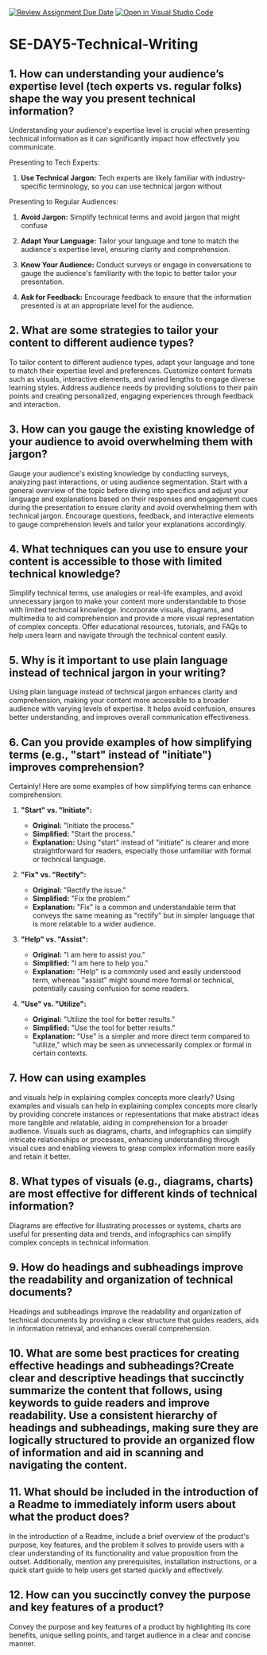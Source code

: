 [![Review Assignment Due Date](https://classroom.github.com/assets/deadline-readme-button-22041afd0340ce965d47ae6ef1cefeee28c7c493a6346c4f15d667ab976d596c.svg)](https://classroom.github.com/a/zsAR-pyY)
[![Open in Visual Studio Code](https://classroom.github.com/assets/open-in-vscode-2e0aaae1b6195c2367325f4f02e2d04e9abb55f0b24a779b69b11b9e10269abc.svg)](https://classroom.github.com/online_ide?assignment_repo_id=16028531&assignment_repo_type=AssignmentRepo)
# SE-DAY5-Technical-Writing
## 1. How can understanding your audience’s expertise level (tech experts vs. regular folks) shape the way you present technical information?

Understanding your audience's expertise level is crucial when presenting technical information as it can significantly impact how effectively you communicate.

 Presenting to Tech Experts:
1. **Use Technical Jargon:** Tech experts are likely familiar with industry-specific terminology, so you can use technical jargon without 

Presenting to Regular Audiences:
1. **Avoid Jargon:** Simplify technical terms and avoid jargon that might confuse
  
1. **Adapt Your Language:** Tailor your language and tone to match the audience's expertise level, ensuring clarity and comprehension.
   
2. **Know Your Audience:** Conduct surveys or engage in conversations to gauge the audience's familiarity with the topic to better tailor your presentation.
   
3. **Ask for Feedback:** Encourage feedback to ensure that the information presented is at an appropriate level for the audience.


## 2. What are some strategies to tailor your content to different audience types?
To tailor content to different audience types, adapt your language and tone to match their expertise level and preferences. 
Customize content formats such as visuals, interactive elements, and varied lengths to engage diverse learning styles. 
Address audience needs by providing solutions to their pain points and creating personalized, engaging experiences through feedback and interaction.
## 3. How can you gauge the existing knowledge of your audience to avoid overwhelming them with jargon?
Gauge your audience's existing knowledge by conducting surveys, analyzing past interactions, or using audience segmentation.
Start with a general overview of the topic before diving into specifics and adjust your language and explanations based on their responses and engagement cues during the presentation to ensure clarity and avoid overwhelming them with technical jargon. Encourage questions, feedback, and interactive elements to gauge comprehension levels and tailor your explanations accordingly.
## 4. What techniques can you use to ensure your content is accessible to those with limited technical knowledge? 
Simplify technical terms, use analogies or real-life examples, and avoid unnecessary jargon to make your content more understandable to those with limited technical knowledge. Incorporate visuals, diagrams, and multimedia to aid comprehension and provide a more visual representation of complex concepts. Offer educational resources, tutorials, and FAQs to help users learn and navigate through the technical content easily.
## 5. Why is it important to use plain language instead of technical jargon in your writing?
Using plain language instead of technical jargon enhances clarity and comprehension, making your content more accessible to a broader audience with varying levels of expertise. It helps avoid confusion, ensures better understanding, and improves overall communication effectiveness.
## 6. Can you provide examples of how simplifying terms (e.g., "start" instead of "initiate") improves comprehension?
Certainly! Here are some examples of how simplifying terms can enhance comprehension:

1. **"Start" vs. "Initiate":**
   - **Original:** "Initiate the process."
   - **Simplified:** "Start the process."
   - **Explanation:** Using "start" instead of "initiate" is clearer and more straightforward for readers, especially those unfamiliar with formal or technical language.

2. **"Fix" vs. "Rectify":**
   - **Original:** "Rectify the issue."
   - **Simplified:** "Fix the problem."
   - **Explanation:** "Fix" is a common and understandable term that conveys the same meaning as "rectify" but in simpler language that is more relatable to a wider audience.

3. **"Help" vs. "Assist":**
   - **Original:** "I am here to assist you."
   - **Simplified:** "I am here to help you."
   - **Explanation:** "Help" is a commonly used and easily understood term, whereas "assist" might sound more formal or technical, potentially causing confusion for some readers.

4. **"Use" vs. "Utilize":**
   - **Original:** "Utilize the tool for better results."
   - **Simplified:** "Use the tool for better results."
   - **Explanation:** "Use" is a simpler and more direct term compared to "utilize," which may be seen as unnecessarily complex or formal in certain contexts.

## 7. How can using examples
and visuals help in explaining complex concepts more clearly?
Using examples and visuals can help in explaining complex concepts more clearly by providing concrete instances or representations that make abstract ideas more tangible and relatable, aiding in comprehension for a broader audience. Visuals such as diagrams, charts, and infographics can simplify intricate relationships or processes, enhancing understanding through visual cues and enabling viewers to grasp complex information more easily and retain it better.
## 8. What types of visuals (e.g., diagrams, charts) are most effective for different kinds of technical information?
Diagrams are effective for illustrating processes or systems, charts are useful for presenting data and trends, and infographics can simplify complex concepts in technical information.
## 9. How do headings and subheadings improve the readability and organization of technical documents?
Headings and subheadings improve the readability and organization of technical documents by providing a clear structure that guides readers, aids in information retrieval, and enhances overall comprehension.
## 10. What are some best practices for creating effective headings and subheadings?Create clear and descriptive headings that succinctly summarize the content that follows, using keywords to guide readers and improve readability. Use a consistent hierarchy of headings and subheadings, making sure they are logically structured to provide an organized flow of information and aid in scanning and navigating the content.
## 11. What should be included in the introduction of a Readme to immediately inform users about what the product does?
In the introduction of a Readme, include a brief overview of the product's purpose, key features, and the problem it solves to provide users with a clear understanding of its functionality and value proposition from the outset. Additionally, mention any prerequisites, installation instructions, or a quick start guide to help users get started quickly and effectively.
## 12. How can you succinctly convey the purpose and key features of a product?
Convey the purpose and key features of a product by highlighting its core benefits, unique selling points, and target audience in a clear and concise manner.

